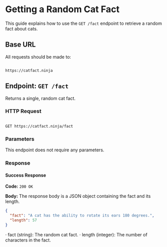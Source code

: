 # Getting a Random Cat Fact

This guide explains how to use the `GET /fact` endpoint to retrieve a random fact about cats.

## Base URL

All requests should be made to:
```

https://catfact.ninja

```

## Endpoint: `GET /fact`

Returns a single, random cat fact.

### HTTP Request

```

GET https://catfact.ninja/fact

```

### Parameters

This endpoint does not require any parameters.

### Response

#### Success Response

**Code:** `200 OK`

**Body:**
The response body is a JSON object containing the fact and its length.

```json
{
  "fact": "A cat has the ability to rotate its ears 180 degrees.",
  "length": 57
}
```

· fact (string): The random cat fact.
· length (integer): The number of characters in the fact.
